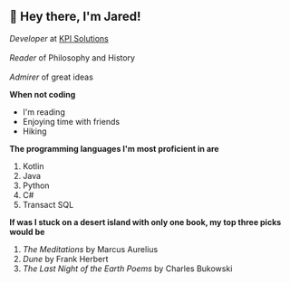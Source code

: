 ## 👋 Hey there, I'm Jared! 

  *Developer* at [KPI Solutions](https://kpisolutions.com/) <br><br>
  *Reader* of Philosophy and History <br><br>
  *Admirer* of great ideas

**When not coding**
  - I'm reading
  - Enjoying time with friends
  - Hiking

**The programming languages I'm most proficient in are**
  1. Kotlin
  2. Java
  3. Python
  4. C#
  5. Transact SQL

**If was I stuck on a desert island with only one book, my top three picks would be**
  1. *The Meditations* by Marcus Aurelius
  2. *Dune* by Frank Herbert
  3. *The Last Night of the Earth Poems* by Charles Bukowski

